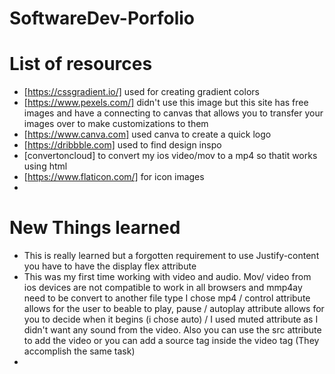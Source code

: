 # SoftwareDev-Porfolio
# List of resources
- [https://cssgradient.io/] used for creating gradient colors
- [https://www.pexels.com/] didn't use this image but this site has free images and have a connecting to canvas that allows you to transfer your images over to make customizations to them
- [https://www.canva.com] used canva to create a quick logo
- [https://dribbble.com] used to find design inspo 
- [convertoncloud] to convert my ios video/mov to a mp4 so thatit works using html
- [https://www.flaticon.com/] for icon images
- 
# New Things learned
- This is really learned but a forgotten requirement to use Justify-content you have to have the display flex attribute
- This was my first time working with video and audio. Mov/ video from ios devices are not compatible to work in all browsers and mmp4ay need to be convert to another file type
I chose mp4  / control attribute allows for the user to beable to play, pause / autoplay attribute allows for you to decide when it begins (i chose auto) / I used muted attribute as I didn't want any sound from the video. Also you can use the src attribute to add the video or you can add a source tag inside the video tag (They accomplish the same task)
- 
